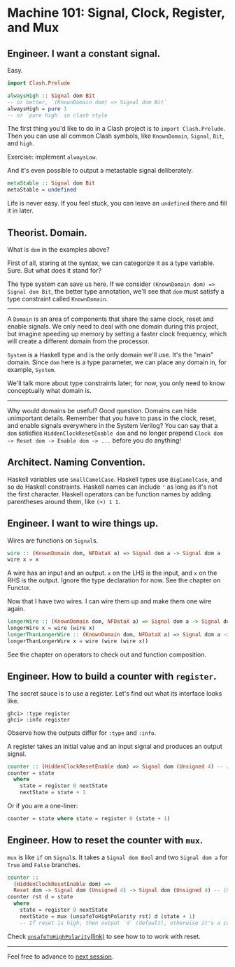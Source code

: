 # Machine 101: Signal, Clock, Register, and Mux

## Engineer. I want a constant signal.

Easy.

```haskell
import Clash.Prelude

alwaysHigh :: Signal dom Bit
-- or better, `(KnownDomain dom) => Signal dom Bit`
alwaysHigh = pure 1
-- or `pure high` in clash style
```

The first thing you'd like to do in a Clash project is to `import Clash.Prelude`. Then you can use all common Clash symbols, like `KnownDomain`, `Signal`, `Bit`, and `high`.

Exercise: implement `alwaysLow`.

And it's even possible to output a metastable signal deliberately.

```haskell
metaStable :: Signal dom Bit
metaStable = undefined
```

Life is never easy. If you feel stuck, you can leave an `undefined` there and fill it in later.

## Theorist. Domain.

What is `dom` in the examples above?

First of all, staring at the syntax, we can categorize it as a type variable. Sure. But what does it stand for?

The type system can save us here. If we consider `(KnownDomain dom) => Signal dom Bit`, the better type annotation, we'll see that `dom` must satisfy a type constraint called `KnownDomain`.

---

A `Domain` is an area of components that share the same clock, reset and enable signals. We only need to deal with one domain during this project, but imagine speeding up memory by setting a faster clock frequency, which will create a different domain from the processor.

`System` is a Haskell type and is the only domain we'll use. It's the "main" domain. Since `dom` here is a type parameter, we can place any domain in, for example, `System`.

We'll talk more about type constraints later; for now, you only need to know conceptually what domain is.

---

Why would domains be useful? Good question. Domains can hide unimportant details. Remember that you have to pass in the clock, reset, and enable signals everywhere in the System Verilog? You can say that a `dom` satisfies `HiddenClockResetEnable dom` and no longer prepend `Clock dom -> Reset dom -> Enable dom -> ...` before you do anything!

## Architect. Naming Convention.

Haskell variables use `smallCamelCase`. Haskell types use `BigCamelCase`, and so do Haskell constraints. Haskell names can include `'` as long as it's not the first character. Haskell operators can be function names by adding parentheses around them, like `(+) 1 1`.

## Engineer. I want to wire things up.

Wires are functions on `Signal`s.

```haskell
wire :: (KnownDomain dom, NFDataX a) => Signal dom a -> Signal dom a
wire x = x
```

A wire has an input and an output. `x` on the LHS is the input, and `x` on the RHS is the output. Ignore the type declaration for now. See the chapter on Functor.

Now that I have two wires. I can wire them up and make them one wire again.

```haskell
longerWire :: (KnownDomain dom, NFDataX a) => Signal dom a -> Signal dom a
longerWire x = wire (wire x)
longerThanLongerWire :: (KnownDomain dom, NFDataX a) => Signal dom a -> Signal dom a
longerThanLongerWire x = wire (wire (wire x))
```

See the chapter on operators to check out and function composition.

## Engineer. How to build a counter with `register`.

The secret sauce is to use a register. Let's find out what its interface looks like.

```console
ghci> :type register
ghci> :info register
```

Observe how the outputs differ for `:type` and `:info`.

A register takes an initial value and an input signal and produces an output signal.

```haskell
counter :: (HiddenClockResetEnable dom) => Signal dom (Unsigned 4) -- [0, 16) counter
counter = state
  where
    state = register 0 nextState
    nextState = state + 1
```

Or if you are a one-liner:

```haskell
counter = state where state = register 0 (state + 1)
```

## Engineer. How to reset the counter with `mux`.

`mux` is like `if` on `Signal`s. It takes a `Signal dom Bool` and two `Signal dom a` for `True` and `False` branches.

```haskell
counter ::
  (HiddenClockResetEnable dom) =>
  Reset dom -> Signal dom (Unsigned 4) -> Signal dom (Unsigned 4) -- [0, 16) counter
counter rst d = state
  where
    state = register 0 nextState
    nextState = mux (unsafeToHighPolarity rst) d (state + 1)
    -- If reset is high, then output `d` (default), otherwise it's a counter
```

Check [`unsafeToHighPolarity`(link)](https://hackage.haskell.org/package/clash-prelude-1.6.4/docs/Clash-Signal.html#v:unsafeToHighPolarity) to see how to to work with reset.

---

Feel free to advance to [next session](3-bit.md).
